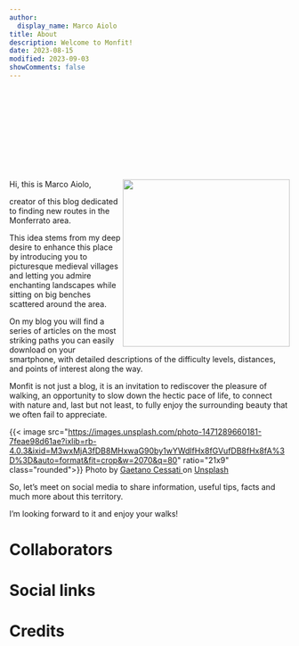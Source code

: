 ```yaml
---
author:
  display_name: Marco Aiolo
title: About
description: Welcome to Monfit!
date: 2023-08-15
modified: 2023-09-03
showComments: false
---
```


<p class="text-center"><svg class="img-fluid w-50"><use href="/img/logo_var.svg#logo"></use></svg></p>

<img align="right" src="https://images.unsplash.com/photo-1603415526960-f7e0328c63b1?ixlib=rb-4.0.3&ixid=M3wxMjA3fDB8MHxwaG90by1wYWdlfHx8fGVufDB8fHx8fA%3D%3D&auto=format&fit=crop&w=1170&q=80" width="300" class="rounded" />

Hi, this is Marco Aiolo,

creator of this blog dedicated to finding new routes in the Monferrato area.

This idea stems from my deep desire to enhance this place by introducing you to picturesque medieval villages and letting you admire enchanting landscapes while sitting on big benches scattered around the area.

On my blog you will find a series of articles on the most striking paths you can easily download on your smartphone, with detailed descriptions of the difficulty levels, distances, and points of interest along the way.

Monfit is not just a blog, it is an invitation to rediscover the pleasure of walking, an opportunity to slow down the hectic pace of life, to connect with nature and, last but not least, to fully enjoy the surrounding beauty that we often fail to appreciate.

{{< image src="https://images.unsplash.com/photo-1471289660181-7feae98d61ae?ixlib=rb-4.0.3&ixid=M3wxMjA3fDB8MHxwaG90by1wYWdlfHx8fGVufDB8fHx8fA%3D%3D&auto=format&fit=crop&w=2070&q=80" ratio="21x9" class="rounded">}}
Photo by <a href="https://unsplash.com/@gaetanocessati">Gaetano Cessati </a> on <a href="https://unsplash.com/photos/d91HDmCta0k">Unsplash</a> 

So, let’s meet on social media to share information, useful tips, facts and much more about this territory.

I’m looking forward to it and enjoy your walks!

# Collaborators

# Social links

# Credits
